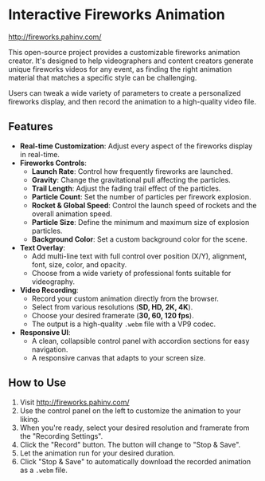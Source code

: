 # Interactive Fireworks Animation

http://fireworks.pahinv.com/

This open-source project provides a customizable fireworks animation creator. It's designed to help videographers and content creators generate unique fireworks videos for any event, as finding the right animation material that matches a specific style can be challenging.

Users can tweak a wide variety of parameters to create a personalized fireworks display, and then record the animation to a high-quality video file.

## Features

- **Real-time Customization**: Adjust every aspect of the fireworks display in real-time.
- **Fireworks Controls**:
  - **Launch Rate**: Control how frequently fireworks are launched.
  - **Gravity**: Change the gravitational pull affecting the particles.
  - **Trail Length**: Adjust the fading trail effect of the particles.
  - **Particle Count**: Set the number of particles per firework explosion.
  - **Rocket & Global Speed**: Control the launch speed of rockets and the overall animation speed.
  - **Particle Size**: Define the minimum and maximum size of explosion particles.
  - **Background Color**: Set a custom background color for the scene.
- **Text Overlay**:
  - Add multi-line text with full control over position (X/Y), alignment, font, size, color, and opacity.
  - Choose from a wide variety of professional fonts suitable for videography.
- **Video Recording**:
  - Record your custom animation directly from the browser.
  - Select from various resolutions (**SD, HD, 2K, 4K**).
  - Choose your desired framerate (**30, 60, 120 fps**).
  - The output is a high-quality `.webm` file with a VP9 codec.
- **Responsive UI**:
  - A clean, collapsible control panel with accordion sections for easy navigation.
  - A responsive canvas that adapts to your screen size.

## How to Use

1. Visit http://fireworks.pahinv.com/
1. Use the control panel on the left to customize the animation to your liking.
1. When you're ready, select your desired resolution and framerate from the "Recording Settings".
1. Click the "Record" button. The button will change to "Stop & Save".
1. Let the animation run for your desired duration.
1. Click "Stop & Save" to automatically download the recorded animation as a `.webm` file.
